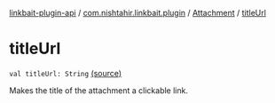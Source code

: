 [linkbait-plugin-api](../../index.md) / [com.nishtahir.linkbait.plugin](../index.md) / [Attachment](index.md) / [titleUrl](.)

# titleUrl

`val titleUrl: String` [(source)](https://gitlab.com/nishtahir/linkbait/tree/master/linkbait-plugin-api/src/main/kotlin//com/nishtahir/linkbait/plugin/Attachment.kt#L32)

Makes the title of the attachment a clickable link.

